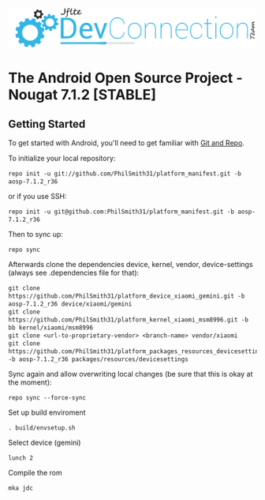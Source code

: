 <img src="https://raw.githubusercontent.com/AOSP-JF-MM/platform_manifest/aosp-7.1.2/JFDCNT.png">

The Android Open Source Project - Nougat 7.1.2 [STABLE]
===========

Getting Started
---------------

To get started with Android, you'll need to get familiar with [Git and Repo](http://source.android.com/source/using-repo.html).

To initialize your local repository:

    repo init -u git://github.com/PhilSmith31/platform_manifest.git -b aosp-7.1.2_r36

or if you use SSH:

    repo init -u git@github.com:PhilSmith31/platform_manifest.git -b aosp-7.1.2_r36


Then to sync up:

    repo sync
	
Afterwards clone the dependencies device, kernel, vendor, device-settings (always see .dependencies file for that):
	
	git clone https://github.com/PhilSmith31/platform_device_xiaomi_gemini.git -b aosp-7.1.2_r36 device/xiaomi/gemini
	git clone https://github.com/PhilSmith31/platform_kernel_xiaomi_msm8996.git -b bb kernel/xiaomi/msm8996
	git clone <url-to-proprietary-vendor> <branch-name> vendor/xiaomi
	git clone https://github.com/PhilSmith31/platform_packages_resources_devicesettings.git -b aosp-7.1.2_r36 packages/resources/devicesettings
	
Sync again and allow overwriting local changes (be sure that this is okay at the moment):

	repo sync --force-sync
	
Set up build enviroment

    . build/envsetup.sh

Select device (gemini)

    lunch 2

Compile the rom

    mka jdc

